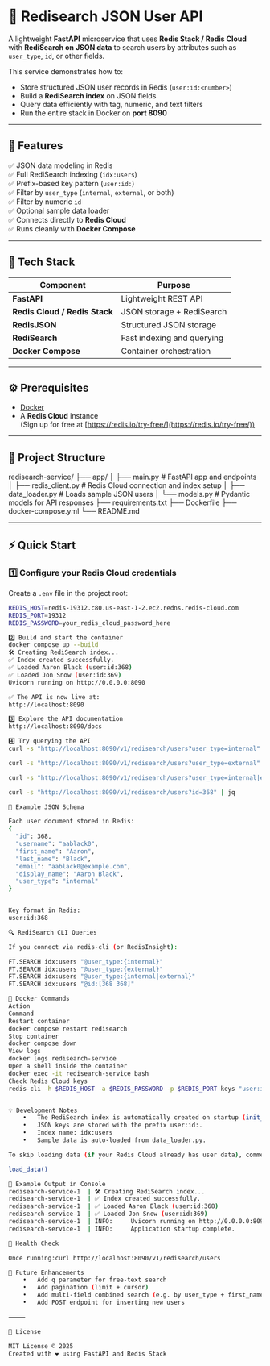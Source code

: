 # 🧭 Redisearch JSON User API

A lightweight **FastAPI** microservice that uses **Redis Stack / Redis Cloud** with **RediSearch on JSON data** to search users by attributes such as `user_type`, `id`, or other fields.

This service demonstrates how to:
- Store structured JSON user records in Redis (`user:id:<number>`)
- Build a **RediSearch index** on JSON fields  
- Query data efficiently with tag, numeric, and text filters  
- Run the entire stack in Docker on **port 8090**

---

## 🚀 Features

✅ JSON data modeling in Redis  
✅ Full RediSearch indexing (`idx:users`)  
✅ Prefix-based key pattern (`user:id:`)  
✅ Filter by `user_type` (`internal`, `external`, or both)  
✅ Filter by numeric `id`  
✅ Optional sample data loader  
✅ Connects directly to **Redis Cloud**  
✅ Runs cleanly with **Docker Compose**

---

## 🧩 Tech Stack

| Component | Purpose |
|------------|----------|
| **FastAPI** | Lightweight REST API |
| **Redis Cloud / Redis Stack** | JSON storage + RediSearch |
| **RedisJSON** | Structured JSON storage |
| **RediSearch** | Fast indexing and querying |
| **Docker Compose** | Container orchestration |

---

## ⚙️ Prerequisites

- [Docker](https://docs.docker.com/get-docker/)  
- A **Redis Cloud** instance  
  (Sign up for free at [https://redis.io/try-free/](https://redis.io/try-free/))

---

## 🧱 Project Structure
redisearch-service/
├── app/
│   ├── main.py             # FastAPI app and endpoints
│   ├── redis_client.py     # Redis Cloud connection and index setup
│   ├── data_loader.py      # Loads sample JSON users
│   └── models.py           # Pydantic models for API responses
├── requirements.txt
├── Dockerfile
├── docker-compose.yml
└── README.md

---

## ⚡ Quick Start

### 1️⃣ Configure your Redis Cloud credentials
Create a `.env` file in the project root:

```bash
REDIS_HOST=redis-19312.c80.us-east-1-2.ec2.redns.redis-cloud.com
REDIS_PORT=19312
REDIS_PASSWORD=your_redis_cloud_password_here

2️⃣ Build and start the container
docker compose up --build
🛠️ Creating RediSearch index...
✅ Index created successfully.
✅ Loaded Aaron Black (user:id:368)
✅ Loaded Jon Snow (user:id:369)
Uvicorn running on http://0.0.0.0:8090

✅ The API is now live at:
http://localhost:8090

3️⃣ Explore the API documentation
http://localhost:8090/docs

4️⃣ Try querying the API
curl -s "http://localhost:8090/v1/redisearch/users?user_type=internal" | jq

curl -s "http://localhost:8090/v1/redisearch/users?user_type=external" | jq

curl -s "http://localhost:8090/v1/redisearch/users?user_type=internal|external" | jq

curl -s "http://localhost:8090/v1/redisearch/users?id=368" | jq

🧠 Example JSON Schema

Each user document stored in Redis:
{
  "id": 368,
  "username": "aablack0",
  "first_name": "Aaron",
  "last_name": "Black",
  "email": "aablack0@example.com",
  "display_name": "Aaron Black",
  "user_type": "internal"
}


Key format in Redis:
user:id:368

🔍 RediSearch CLI Queries

If you connect via redis-cli (or RedisInsight):

FT.SEARCH idx:users "@user_type:{internal}"
FT.SEARCH idx:users "@user_type:{external}"
FT.SEARCH idx:users "@user_type:{internal|external}"
FT.SEARCH idx:users "@id:[368 368]"

🧰 Docker Commands
Action
Command
Restart container
docker compose restart redisearch
Stop container
docker compose down
View logs
docker logs redisearch-service
Open a shell inside the container
docker exec -it redisearch-service bash
Check Redis Cloud keys
redis-cli -h $REDIS_HOST -a $REDIS_PASSWORD -p $REDIS_PORT keys "user:id:*"


💡 Development Notes
	•	The RediSearch index is automatically created on startup (init_index()).
	•	JSON keys are stored with the prefix user:id:.
	•	Index name: idx:users
	•	Sample data is auto-loaded from data_loader.py.

To skip loading data (if your Redis Cloud already has user data), comment out this line in main.py:

load_data()

🧩 Example Output in Console
redisearch-service-1  | 🛠️ Creating RediSearch index...
redisearch-service-1  | ✅ Index created successfully.
redisearch-service-1  | ✅ Loaded Aaron Black (user:id:368)
redisearch-service-1  | ✅ Loaded Jon Snow (user:id:369)
redisearch-service-1  | INFO:     Uvicorn running on http://0.0.0.0:8090
redisearch-service-1  | INFO:     Application startup complete.

🧪 Health Check

Once running:curl http://localhost:8090/v1/redisearch/users

🧱 Future Enhancements
	•	Add q parameter for free-text search
	•	Add pagination (limit + cursor)
	•	Add multi-field combined search (e.g. by user_type + first_name)
	•	Add POST endpoint for inserting new users

⸻

📜 License

MIT License © 2025
Created with ❤️ using FastAPI and Redis Stack



